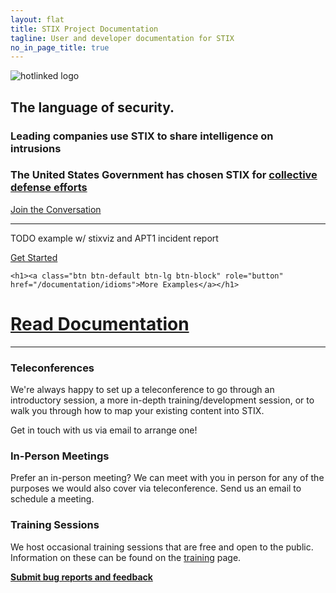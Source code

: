 ```yaml
---
layout: flat
title: STIX Project Documentation
tagline: User and developer documentation for STIX
no_in_page_title: true
---
```


<div class="row">

  <div class="col-md-6">
  <img src="http://stix.mitre.org/images/stix-logo.gif" class="img-responsive" alt="hotlinked logo">
  <h2>The language of security.</h2>
  
  </div>

  <div class="col-md-6">
  <h3>Leading companies use STIX to share intelligence on intrusions </h3>
  <h3>The United States Government has chosen STIX for <a href="http://www.soltra.com/"> collective defense efforts</h3>
  
  <p><a class="btn btn-primary btn-lg" role="button" href="http://stix.mitre.org/community/registration.html"> Join the Conversation</a></p>
  
  </div>
  
</div>

<hr />
<div class="container">
TODO example w/ stixviz and APT1 incident report

  <p><a class="btn btn-primary btn-lg" role="button" href="/getting-started"> Get Started</a></p>
  
</div>

<div class="row">
  <div class="col-md-6">
  
    <h1><a class="btn btn-default btn-lg btn-block" role="button" href="/documentation/idioms">More Examples</a></h1>
  </div>
  

  <div class="col-md-6">
    <h1><a class="btn btn-default btn-lg btn-block" role="button" href="/documentation">Read Documentation</a></h1>
  </div>  
</div>  
  

<hr />


<div class="row">
    <div class="col-md-4">
      <h3 class="text-center">Teleconferences</h3>
	  <div class="contact-icon">
		  <span class="glyphicon glyphicon-earphone">
		  </span>
	  </div>
      <p>We're always happy to set up a teleconference to go through an introductory session, a more in-depth training/development session, or to walk you through how to map your existing content into STIX.</p>
	  <p>Get in touch with us via email to arrange one!</p>
    </div>
    <div class="col-md-4">
      <h3 class="text-center">In-Person Meetings</h3>
	  <div class="contact-icon">
		  <span class="glyphicon glyphicon-user">
		  </span>
	  </div>
      <p>Prefer an in-person meeting? We can meet with you in person for any of the purposes we would also cover via teleconference. Send us an email to schedule a meeting.</p>
    </div>
    <div class="col-md-4">
      <h3 class="text-center">Training Sessions</h3>
	  <div class="contact-icon">
		  <span class="glyphicon glyphicon-pencil">
		  </span>
	  </div>
	  <p>We host occasional training sessions that are free and open to the public. Information on these can be found on the <a href="http://stix.mitre.org/training/index.html">training</a> page.</p>
    </div>
</div>


<p class="lead text-center">
	<strong> <a href="mailto:stix-taxii@hq.dhs.gov">Submit bug reports and feedback</a></strong>
</p>
